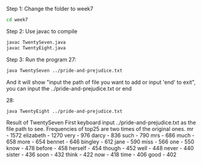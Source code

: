 Step 1:
Change the folder to week7
```bash
cd week7
```

Step 2:
Use javac to compile
```bash
javac TwentySeven.java
javac TwentyEight.java
```

Step 3:
Run the program
27:
```bash
java TwentySeven ../pride-and-prejudice.txt
```
And it will show "input the path of file you want to add or input 'end' to exit", you can input the 
../pride-and-prejudice.txt or end

28:
```bash
java TwentyEight ../pride-and-prejudice.txt
```
Result of TwentySeven
First keyboard input ../pride-and-prejudice.txt as the file path to see.
Frequencies of top25 are two times of the original ones.
mr  -  1572
elizabeth  -  1270
very  -  976
darcy  -  836
such  -  790
mrs  -  686
much  -  658
more  -  654
bennet  -  646
bingley  -  612
jane  -  590
miss  -  566
one  -  550
know  -  478
before  -  458
herself  -  454
though  -  452
well  -  448
never  -  440
sister  -  436
soon  -  432
think  -  422
now  -  418
time  -  406
good  -  402

